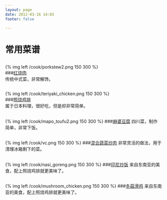 ```yaml
---
layout: page
date: 2012-03-16 14:03
footer: false

---
```


# 常用菜谱
## 
{% img left /cook/porkstew2.png 150 300 %}  
###[红烧肉](/cook/pork_stew.html)  
传统中式菜，非常解馋。
## 
{% img left /cook/teriyaki_chicken.png 150 300 %}  
###[照烧鸡排](/cook/teriyaki_chicken.html)  
属于日本料理，很好吃，但是却非常简单。
## 
{% img left /cook/mapo_toufu2.png 150 300 %}
###[麻婆豆腐](/cook/mapo_toufu.html)
四川菜，制作简单，非常下饭。
## 
{% img left /cook/vc.png 150 300 %}
###[混合蔬菜炒肉](/cook/vegetable&chicken.html)
非常灵活的做法，用于清理冰箱剩下的菜。  
## 
{% img left /cook/nasi_goreng.png 150 300 %}
###[印尼炒饭](/cook/nasi_goreng.html)
来自东南亚的美食，配上照烧鸡排就更美味了。
## 
{% img left /cook/mushroom_chicken.png 150 300 %}
###[冬菇滑鸡](/cook/mushroom_chicken.html)
来自东南亚的美食，配上照烧鸡排就更美味了。
## 
